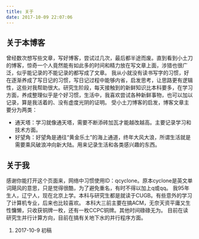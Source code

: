 ```yaml
---
title: 关于
date: 2017-10-09 22:07:06
---
```

## 关于本博客
曾经数次想写些文章，写好博客，尝试过几次，最后都半途而废。直到看到小土刀的博客，惊奇一个人竟然能有如此多的时间和精力放在写文章上面，涉猎也很广泛，似乎能记录的不能记录的都写成了文章。
我从小就没有读书写字的习惯，好在逐渐养成了写日记的习惯，写日记过程中能够内省，启发思考，让思路更有逻辑性，这些对我帮助很大。研究生阶段，每天接触到的新鲜知识比本科要多，在学习方面，养成整理似乎是个好习惯，生活中，我喜欢尝试各种新鲜事物，也可以加以记录，算是我活着的、没有虚度光阴的证明。
受小土刀博客的启发，博客文章主要分为两类：

* 通天塔：学习就像通天塔，需要不断添砖加瓦才能越改越高。主要记录学习和技术方面。
* 好望角：好望角是通往“黄金乐土”的海上通道，终年大风大浪，所谓生活就是需要乘风破浪冲向新大陆。用来记录生活和各类感兴趣的东西。

## 关于我
感谢你能打开这个页面来，网络中习惯使用ID：qcyclone。原本cyclone是英文单词飓风的意思，只是觉得很酷，为了避免重名，有时不得以加上q或qq。
我95年生人，辽宁人，现在北京上学。本科与研究生都是就读于CUGB。有些意外的学习了计算机专业，后来也比较喜欢。
本科大三前主要在搞ACM，无奈天资平庸又生性慵懒，只收获铜牌一枚，还有一枚CCPC铜牌。其他时间碌碌无为。
目前在读研究生并行计算方向，目前在搞有关地下水的并行程序方面。

1. 2017-10-9 初稿

